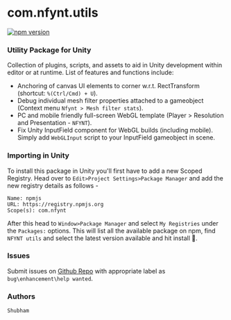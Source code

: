 # com.nfynt.utils
[![npm version](https://badge.fury.io/js/com.nfynt.utils.svg)](https://badge.fury.io/js/com.nfynt.utils)

### Utility Package for Unity
Collection of plugins, scripts, and assets to aid in Unity development within editor or at runtime. List of features and functions include:
- Anchoring of canvas UI elements to corner w.r.t. RectTransform (shortcut: `%(Ctrl/Cmd) + U`).
- Debug individual mesh filter properties attached to a gameobject (Context menu `Nfynt > Mesh filter stats`).
- PC and mobile friendly full-screen WebGL template (Player > Resolution and Presentation - `NFYNT`).
- Fix Unity InputField component for WebGL builds (including mobile). Simply add `WebGLInput` script to your InputField gameobject in scene.

### Importing in Unity

To install this package in Unity you'll first have to add a new Scoped Registry. Head over to `Edit>Project Settings>Package Manager` and add the new registry details as follows - 
```
Name: npmjs
URL: https://registry.npmjs.org
Scope(s): com.nfynt
```

After this head to `Window>Package Manager` and select `My Registries` under the `Packages:` options. This will list all the available package on npm, find `NFYNT utils` and select the latest version available and hit install 🚀.

### Issues
Submit issues on [Github Repo](https://github.com/nfynt/com.nfynt.utils/issues) with appropriate label as `bug\enhancement\help wanted`.

### Authors
```
Shubham
```
